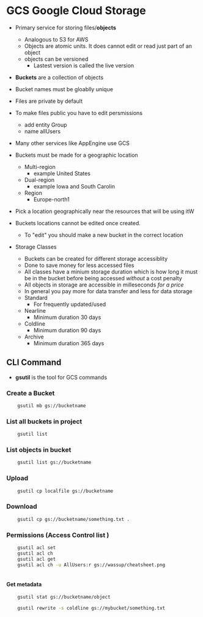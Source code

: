 # GCS Google Cloud Storage
- Primary service for storing files/**objects**
    - Analogous to S3 for AWS
    - Objects are atomic units. It does cannot edit or read just part of an object
    - objects can be versioned
        - Lastest version is called the live version
- **Buckets** are a collection of objects
- Bucket names must be gloablly unique
- Files are private by default 
- To make files public you have to edit persmissions
    - add entity Group
    - name allUsers
- Many other services like AppEngine use GCS
- Buckets must be made for a geographic location
    - Multi-region
        - example United States
    - Dual-region
        - example Iowa and South Carolin
    - Region
        - Europe-north1
- Pick a location geographically near the resources that will be using itW
- Buckets locations cannot be edited once created.
    - To "edit" you should make a new bucket in the correct location
    
- Storage Classes
    - Buckets can be created for different storage accessiblity
    - Done to save money for less accessed files
    - All classes have a minium storage duration which is how long it must be in the bucket before being accessed *without* a cost penalty
    - All objects in storage are accessible in milleseconds *for a price*
    - In general you pay more for data transfer and less for data storage
    - Standard
        - For frequently updated/used
    - Nearline
        - Minimum duration 30 days
    - Coldline
        - Minimum duration  90 days
    - Archive
        - Minimum duration 365 days


## CLI Command
- **gsutil** is the tool for GCS commands

### Create a Bucket
```bash
    gsutil mb gs://bucketname
```

### List all buckets in project
```bash
    gsutil list
```

### List objects in bucket 
```bash
    gsutil list gs://bucketname
```
### Upload
```bash
    gsutil cp localfile gs://bucketname
```

### Download
```bash
    gsutil cp gs://bucketname/something.txt .
```

### Permissions (Access Control list )
```bash
    gsutil acl set 
    gsutil acl ch 
    gsutil acl get
    gsutil acl ch -u AllUsers:r gs://wassup/cheatsheet.png
    
```

#### Get metadata
```bash
    gsutil stat gs://bucketname/object
```

```bash
    gsutil rewrite -s coldline gs://mybucket/something.txt
```